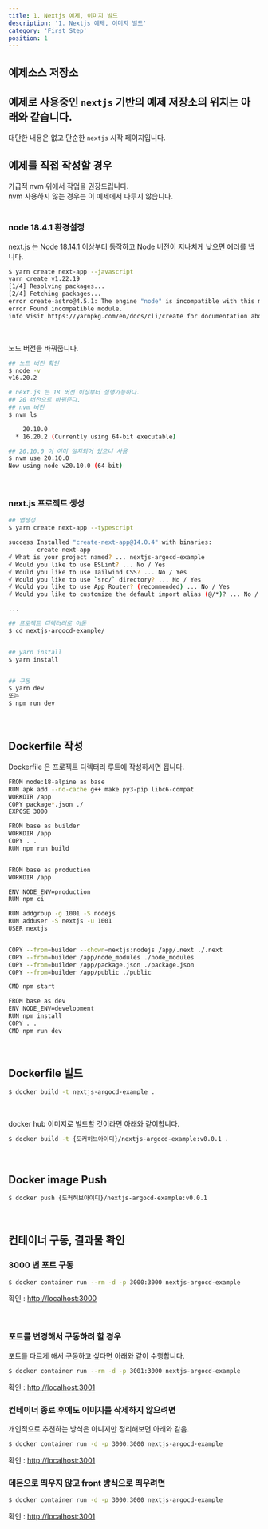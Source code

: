 ```yaml
---
title: 1. Nextjs 예제, 이미지 빌드
description: '1. Nextjs 예제, 이미지 빌드'
category: 'First Step'
position: 1
---
```


## 예제소스 저장소
예제로 사용중인 `nextjs` 기반의 예제 저장소의 위치는 아래와 같습니다.
- 

대단한 내용은 없고 단순한 `nextjs` 시작 페이지입니다.
<br>

## 예제를 직접 작성할 경우
가급적 nvm 위에서 작업을 권장드립니다.<br>
nvm 사용하지 않는 경우는 이 예제에서 다루지 않습니다.<br>
<br>

### node 18.4.1 환경설정
next.js 는 Node 18.14.1 이상부터 동작하고 Node 버전이 지나치게 낮으면 에러를 냅니다.
```bash
$ yarn create next-app --javascript
yarn create v1.22.19
[1/4] Resolving packages...
[2/4] Fetching packages...
error create-astro@4.5.1: The engine "node" is incompatible with this module. Expected version ">=18.14.1". Got "16.20.2"
error Found incompatible module.
info Visit https://yarnpkg.com/en/docs/cli/create for documentation about this command.
```
<br>

노드 버전을 바꿔줍니다.
```bash
## 노드 버전 확인
$ node -v
v16.20.2

# next.js 는 18 버전 이상부터 실행가능하다.
## 20 버전으로 바꿔준다.
## nvm 버전
$ nvm ls

    20.10.0
  * 16.20.2 (Currently using 64-bit executable)

## 20.10.0 이 이미 설치되어 있으니 사용
$ nvm use 20.10.0
Now using node v20.10.0 (64-bit)
```
<br>

### next.js 프로젝트 생성

```bash
## 앱생성
$ yarn create next-app --typescript

success Installed "create-next-app@14.0.4" with binaries:
      - create-next-app
√ What is your project named? ... nextjs-argocd-example
√ Would you like to use ESLint? ... No / Yes
√ Would you like to use Tailwind CSS? ... No / Yes
√ Would you like to use `src/` directory? ... No / Yes
√ Would you like to use App Router? (recommended) ... No / Yes
√ Would you like to customize the default import alias (@/*)? ... No / Yes

... 

## 프로젝트 디렉터리로 이동
$ cd nextjs-argocd-example/


## yarn install
$ yarn install


## 구동 
$ yarn dev
또는
$ npm run dev
```
<br>

## Dockerfile 작성
Dockerfile 은 프로젝트 디렉터리 루트에 작성하시면 됩니다.

```bash
FROM node:18-alpine as base
RUN apk add --no-cache g++ make py3-pip libc6-compat
WORKDIR /app
COPY package*.json ./
EXPOSE 3000

FROM base as builder
WORKDIR /app
COPY . .
RUN npm run build


FROM base as production
WORKDIR /app

ENV NODE_ENV=production
RUN npm ci

RUN addgroup -g 1001 -S nodejs
RUN adduser -S nextjs -u 1001
USER nextjs


COPY --from=builder --chown=nextjs:nodejs /app/.next ./.next
COPY --from=builder /app/node_modules ./node_modules
COPY --from=builder /app/package.json ./package.json
COPY --from=builder /app/public ./public

CMD npm start

FROM base as dev
ENV NODE_ENV=development
RUN npm install 
COPY . .
CMD npm run dev
```
<br>

## Dockerfile 빌드
```bash
$ docker build -t nextjs-argocd-example .
```
<br>

docker hub 이미지로 빌드할 것이라면 아래와 같이합니다.
```bash
$ docker build -t {도커허브아이디}/nextjs-argocd-example:v0.0.1 .
```
<br>

## Docker image Push
```bash
$ docker push {도커허브아이디}/nextjs-argocd-example:v0.0.1
```
<br>

## 컨테이너 구동, 결과물 확인
### 3000 번 포트 구동

```bash
$ docker container run --rm -d -p 3000:3000 nextjs-argocd-example
```

확인 : [http://localhost:3000](http://localhost:3000)

<br>


### 포트를 변경해서 구동하려 할 경우
포트를 다르게 해서 구동하고 싶다면 아래와 같이 수행합니다.

```bash
$ docker container run --rm -d -p 3001:3000 nextjs-argocd-example
```

확인 : [http://localhost:3001](http://localhost:3001)
<br>

### 컨테이너 종료 후에도 이미지를 삭제하지 않으려면
개인적으로 추천하는 방식은 아니지만 정리해보면 아래와 같음.
```bash
$ docker container run -d -p 3000:3000 nextjs-argocd-example
```

확인 : [http://localhost:3001](http://localhost:3001)
<br>

### 데몬으로 띄우지 않고 front 방식으로 띄우려면
```bash
$ docker container run -d -p 3000:3000 nextjs-argocd-example
```

확인 : [http://localhost:3001](http://localhost:3001)
<br>
